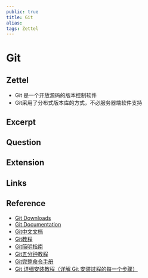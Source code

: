 ```yaml
---
public: true
title: Git
alias: 
tags: Zettel
---
```


# Git

## Zettel
- Git 是一个开放源码的版本控制软件
- Git采用了分布式版本库的方式，不必服务器端软件支持

## Excerpt
## Question
## Extension
## Links
## Reference
- [Git Downloads](https://git-scm.com/downloads)
- [Git Documentation](https://git-scm.com/doc)
- [Git中文文档](https://git-scm.com/book/zh/v2)
- [Git教程](https://www.runoob.com/git/git-tutorial.html)
- [Git简明指南](https://www.runoob.com/manual/git-guide/)
- [Git五分钟教程](http://www.runoob.com/w3cnote/git-five-minutes-tutorial.html)
- [Git完整命令手册](http://git-scm.com/docs)
- [Git 详细安装教程（详解 Git 安装过程的每一个步骤）](https://blog.csdn.net/mukes/article/details/115693833)
